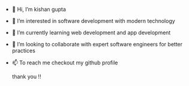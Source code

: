 - 👋 Hi, I’m kishan gupta
- 💞️ I’m interested in software development with modern technology
- 🌱 I’m currently learning web development and app development
- 👀 I’m looking to collaborate with expert software engineers for better practices
- 📫 To reach me checkout my github profile 

   thank you !!


